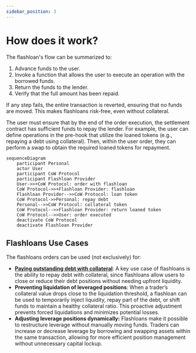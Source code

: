 ```yaml
---
sidebar_position: 3
---
```


# How does it work?

The flashloan's flow can be summarized to:

1. Advance funds to the user.
2. Invoke a function that allows the user to execute an operation with the borrowed funds.
3. Return the funds to the lender.
4. Verify that the full amount has been repaid.

If any step fails, the entire transaction is reverted, ensuring that no funds are moved. This makes flashloans risk-free, even without collateral. 

The user must ensure that by the end of the order execution, the settlement contract has sufficient funds to repay the lender. For example, the user can define operations in the pre-hook that utilize the loaned tokens (e.g., repaying a debt using collateral). Then, within the user order, they can perform a swap to obtain the required loaned tokens for repayment.

```mermaid
sequenceDiagram
    participant Personal
    actor User
    participant CoW Protocol
    participant Flashloan Provider
    User->>+CoW Protocol: order with flashloan
    CoW Protocol->>+Flashloan Provider: flashloan
    Flashloan Provider-->>CoW Protocol: loan token
    CoW Protocol->>Personal: repay debt
    Personal-->>CoW Protocol: collateral token
    CoW Protocol-->>Flashloan Provider: return loaned token
    CoW Protocol-->>User: order executed
    deactivate CoW Protocol
    deactivate Flashloan Provider
```

## Flashloans Use Cases

The flashloans orders can be used (not exclusively) for:

- **[Paying outstanding debt with collateral](../order-types/pay-debt-flashloans.md)**: A key use case of flashloans is the ability to repay debt with collateral, since flashloans allow users to close or reduce their debt positions without needing upfront liquidity.
- **Preventing liquidation of leveraged positions**: When a trader’s collateral value drops close to the liquidation threshold, a flashloan can be used to temporarily inject liquidity, repay part of the debt, or shift funds to maintain a healthy collateral ratio. This proactive adjustment prevents forced liquidations and minimizes potential losses.
- **Adjusting leverage positions dynamically:** Flashloans make it possible to restructure leverage without manually moving funds. Traders can increase or decrease leverage by borrowing and swapping assets within the same transaction, allowing for more efficient position management without unnecessary capital lockup.
